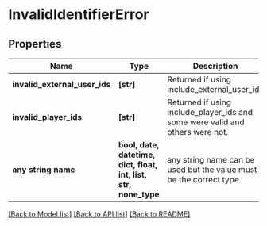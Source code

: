 # InvalidIdentifierError


## Properties
Name | Type | Description | Notes
------------ | ------------- | ------------- | -------------
**invalid_external_user_ids** | **[str]** | Returned if using include_external_user_ids | [optional] 
**invalid_player_ids** | **[str]** | Returned if using include_player_ids and some were valid and others were not. | [optional] 
**any string name** | **bool, date, datetime, dict, float, int, list, str, none_type** | any string name can be used but the value must be the correct type | [optional]

[[Back to Model list]](../README.md#documentation-for-models) [[Back to API list]](../README.md#documentation-for-api-endpoints) [[Back to README]](../README.md)


